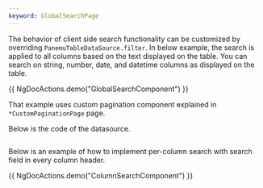 ```yaml
---
keyword: GlobalSearchPage
---
```


The behavior of client side search functionality can be customized by overriding
`PanemuTableDataSource.filter`. In below example, the search is applied to all columns based on the text
displayed on the table. You can search on string, number, date, and datetime columns as displayed on the table.

{{ NgDocActions.demo("GlobalSearchComponent") }}

That example uses custom pagination component explained in `*CustomPaginationPage` page.

Below is the code of the datasource.

```typescript name="global-search-datasource.ts" file="../../example/custom-component/global-search-datasource.ts"

```

Below is an example of how to implement per-column search with search field in every column header.

{{ NgDocActions.demo("ColumnSearchComponent") }}

```typescript name="column-search-datasource.ts" file="../../example/custom-component/column-search-datasource.ts"

```

```typescript name="header-filter.component.ts" file="../../example/custom-component/header-filter.component.ts"

```